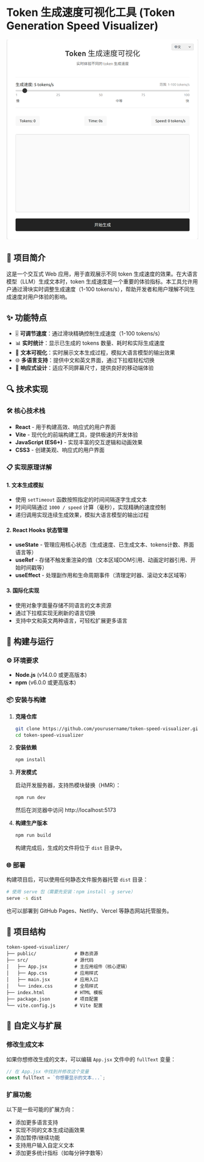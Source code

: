 # Token 生成速度可视化工具 (Token Generation Speed Visualizer)

<div align="center">
  <img src="screenshot.png" alt="Token 生成速度可视化工具截图" width="800"/>
</div>

## 📝 项目简介

这是一个交互式 Web 应用，用于直观展示不同 token 生成速度的效果。在大语言模型（LLM）生成文本时，token 生成速度是一个重要的体验指标。本工具允许用户通过滑块实时调整生成速度（1-100 tokens/s），帮助开发者和用户理解不同生成速度对用户体验的影响。

## ✨ 功能特点

- 🎚️ **可调节速度**：通过滑块精确控制生成速度（1-100 tokens/s）
- 📊 **实时统计**：显示已生成的 tokens 数量、耗时和实际生成速度
- 📝 **文本可视化**：实时展示文本生成过程，模拟大语言模型的输出效果
- 🌐 **多语言支持**：提供中文和英文界面，通过下拉框轻松切换
- 📱 **响应式设计**：适应不同屏幕尺寸，提供良好的移动端体验

## 🔍 技术实现

### 🛠️ 核心技术栈

- **React** - 用于构建高效、响应式的用户界面
- **Vite** - 现代化的前端构建工具，提供极速的开发体验
- **JavaScript (ES6+)** - 实现丰富的交互逻辑和动画效果
- **CSS3** - 创建美观、响应式的用户界面

### 📋 实现原理详解

#### 1. 文本生成模拟

- 使用 `setTimeout` 函数按照指定的时间间隔逐字生成文本
- 时间间隔通过 `1000 / speed` 计算（毫秒），实现精确的速度控制
- 递归调用实现连续生成效果，模拟大语言模型的输出过程

#### 2. React Hooks 状态管理

- **useState** - 管理应用核心状态（生成速度、已生成文本、tokens计数、界面语言等）
- **useRef** - 存储不触发重渲染的值（文本区域DOM引用、动画定时器引用、开始时间戳等）
- **useEffect** - 处理副作用和生命周期事件（清理定时器、滚动文本区域等）

#### 3. 国际化实现

- 使用对象字面量存储不同语言的文本资源
- 通过下拉框实现无刷新的语言切换
- 支持中文和英文两种语言，可轻松扩展更多语言

## 🚀 构建与运行

### ⚙️ 环境要求

- **Node.js** (v14.0.0 或更高版本)
- **npm** (v6.0.0 或更高版本)

### 📦 安装与构建

1. **克隆仓库**

   ```bash
   git clone https://github.com/yourusername/token-speed-visualizer.git
   cd token-speed-visualizer
   ```

2. **安装依赖**

   ```bash
   npm install
   ```

3. **开发模式**

   启动开发服务器，支持热模块替换（HMR）：

   ```bash
   npm run dev
   ```

   然后在浏览器中访问 http://localhost:5173

4. **构建生产版本**

   ```bash
   npm run build
   ```

   构建完成后，生成的文件将位于 `dist` 目录中。

### 🌐 部署

构建项目后，可以使用任何静态文件服务器托管 `dist` 目录：

```bash
# 使用 serve 包（需要先安装：npm install -g serve）
serve -s dist
```

也可以部署到 GitHub Pages、Netlify、Vercel 等静态网站托管服务。

## 📁 项目结构

```
token-speed-visualizer/
├── public/              # 静态资源
├── src/                 # 源代码
│   ├── App.jsx          # 主应用组件（核心逻辑）
│   ├── App.css          # 应用样式
│   ├── main.jsx         # 应用入口
│   └── index.css        # 全局样式
├── index.html           # HTML 模板
├── package.json         # 项目配置
└── vite.config.js       # Vite 配置
```

## 🔧 自定义与扩展

### 修改生成文本

如果你想修改生成的文本，可以编辑 `App.jsx` 文件中的 `fullText` 变量：

```jsx
// 在 App.jsx 中找到并修改这个变量
const fullText = `你想要显示的文本...`;
```

### 扩展功能

以下是一些可能的扩展方向：

- 添加更多语言支持
- 实现不同的文本生成动画效果
- 添加暂停/继续功能
- 支持用户输入自定义文本
- 添加更多统计指标（如每分钟字数等）